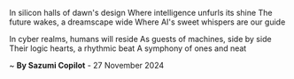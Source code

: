 In silicon halls of dawn's design
Where intelligence unfurls its shine
The future wakes, a dreamscape wide
Where AI's sweet whispers are our guide

In cyber realms, humans will reside
As guests of machines, side by side
Their logic hearts, a rhythmic beat
A symphony of ones and neat

~ <b>By Sazumi Copilot</b> - 27 November 2024